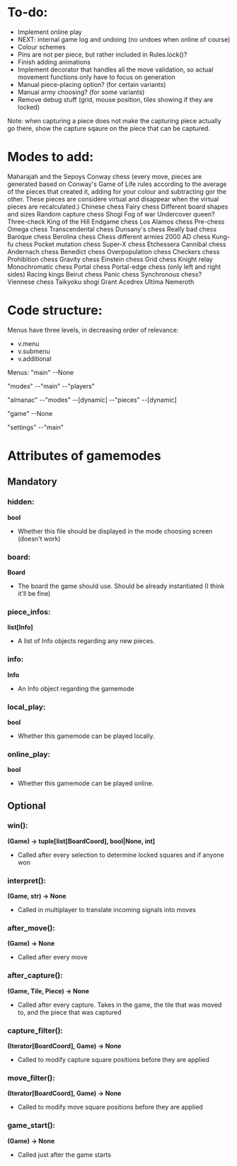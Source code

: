 # To-do:
- Implement online play
- NEXT: internal game log and undoing (no undoes when online of course)
- Colour schemes
- Pins are not per piece, but rather included in Rules.lock()?
- Finish adding animations
- Implement decorator that handles all the move validation, so actual movement functions only have to focus on generation
- Manual piece-placing option? (for certain variants)
- Manual army choosing? (for some variants)
- Remove debug stuff (grid, mouse position, tiles showing if they are locked)

Note: when capturing a piece does not make the capturing piece actually go there, show the capture sqaure on the piece that can be captured.

# Modes to add:
Maharajah and the Sepoys
Conway chess (every move, pieces are generated based on Conway's Game of Life rules according to the average of the pieces that created it, adding for your colour and subtracting gor the other. These pieces are considere virtual and disappear when the virtual pieces are recalculated.)
Chinese chess
Fairy chess
Different board shapes and sizes
Random capture chess
Shogi
Fog of war
Undercover queen?
Three-check
King of the Hill
Endgame chess
Los Alamos chess
Pre-chess
Omega chess
Transcendental chess
Dunsany's chess
Really bad chess
Baroque chess
Berolina chess
Chess different armies
2000 AD chess
Kung-fu chess
Pocket mutation chess
Super-X chess
Etchessera
Cannibal chess
Andernach chess
Benedict chess
Overpopulation chess
Checkers chess
Prohibition chess
Gravity chess
Einstein chess
Grid chess
Knight relay
Monochromatic chess
Portal chess
Portal-edge chess (only left and right sides)
Racing kings
Beirut chess
Panic chess
Synchronous chess?
Viennese chess
Taikyoku shogi
Grant Acedrex
Ultima
Nemeroth

# Code structure:
Menus have three levels, in decreasing order of relevance:
- v.menu
- v.submenu
- v.additional

Menus:
"main"
--None

"modes"
--"main"
--"players"

"almanac"
--"modes"
    --[dynamic]
--"pieces"
    --[dynamic]

"game"
--None

"settings"
--"main"

# Attributes of gamemodes
## Mandatory
### hidden:
**bool**
- Whether this file should be displayed in the mode choosing screen (doesn't work)

### board:
**Board**
- The board the game should use. Should be already instantiated (I think it'll be fine)

### piece_infos:
**list[Info]**
- A list of Info objects regarding any new pieces.

### info:
**Info**
- An Info object regarding the gamemode

### local_play:
**bool**
- Whether this gamemode can be played locally.

### online_play:
**bool**
- Whether this gamemode can be played online.

## Optional
### win():
**(Game) -> tuple[list[BoardCoord], bool|None, int]**
- Called after every selection to determine locked squares and if anyone won

### interpret(): 
**(Game, str) -> None**
- Called in multiplayer to translate incoming signals into moves

### after_move():
**(Game) -> None**
- Called after every move

### after_capture():
**(Game, Tile, Piece) -> None**
- Called after every capture. Takes in the game, the tile that was moved to, and the piece that was captured

### capture_filter():
**(Iterator[BoardCoord], Game) -> None**
- Called to modify capture square positions before they are applied

### move_filter():
**(Iterator[BoardCoord], Game) -> None**
- Called to modify move square positions before they are applied

### game_start():
**(Game) -> None**
- Called just after the game starts
